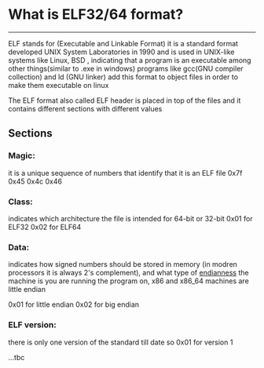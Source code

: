# What is ELF32/64 format?
---------------------------------------------------------------------------
ELF stands for (Executable and Linkable Format) it is a standard format developed UNIX System Laboratories in 1990 and is used in UNIX-like systems like Linux, BSD , indicating that a program is an executable among other things(similar to .exe in windows)
programs like gcc(GNU compiler collection) and ld (GNU linker) add this format to object files in order to make them executable on linux

The ELF format also called ELF header is placed in top of the files and it contains different sections with different values

## Sections
### Magic:
it is a unique sequence of numbers that identify that it is an ELF file
0x7f 0x45 0x4c 0x46 

### Class:
indicates which architecture the file is intended for 64-bit or 32-bit
0x01 for ELF32
0x02 for ELF64

### Data:
indicates how signed numbers should be stored in memory (in modren processors it is always 2's complement), and what type of [endianness](https://youtu.be/LxvFb63OOs8?si=O6m39i7gIhJzcwnO) the machine is you are running the program on, x86 and x86_64 machines are little endian

0x01 for little endian
0x02 for big endian

### ELF version:
there is only one version of the standard till date so 
0x01 for version 1

...tbc
